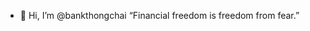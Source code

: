 - 👋 Hi, I’m @bankthongchai
“Financial freedom is freedom from fear.”

<!---
bankthongchai/bankthongchai is a ✨ special ✨ repository because its `README.md` (this file) appears on your GitHub profile.
You can click the Preview link to take a look at your changes.
--->
